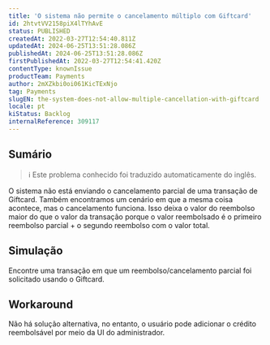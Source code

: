 ```yaml
---
title: 'O sistema não permite o cancelamento múltiplo com Giftcard'
id: 2htvtVV2158piX4lTYhAvE
status: PUBLISHED
createdAt: 2022-03-27T12:54:40.811Z
updatedAt: 2024-06-25T13:51:28.086Z
publishedAt: 2024-06-25T13:51:28.086Z
firstPublishedAt: 2022-03-27T12:54:41.420Z
contentType: knownIssue
productTeam: Payments
author: 2mXZkbi0oi061KicTExNjo
tag: Payments
slugEN: the-system-does-not-allow-multiple-cancellation-with-giftcard
locale: pt
kiStatus: Backlog
internalReference: 309117
---
```


## Sumário

>ℹ️ Este problema conhecido foi traduzido automaticamente do inglês.


O sistema não está enviando o cancelamento parcial de uma transação de Giftcard.
Também encontramos um cenário em que a mesma coisa acontece, mas o cancelamento funciona. Isso deixa o valor do reembolso maior do que o valor da transação porque o valor reembolsado é o primeiro reembolso parcial + o segundo reembolso com o valor total.

## Simulação


Encontre uma transação em que um reembolso/cancelamento parcial foi solicitado usando o Giftcard.



## Workaround


Não há solução alternativa, no entanto, o usuário pode adicionar o crédito reembolsável por meio da UI do administrador.





